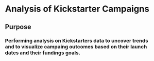 # Analysis of Kickstarter Campaigns

## Purpose
### Performing analysis on Kickstarters data to uncover trends and to visualize campaing outcomes based on their launch dates and their fundings goals.


